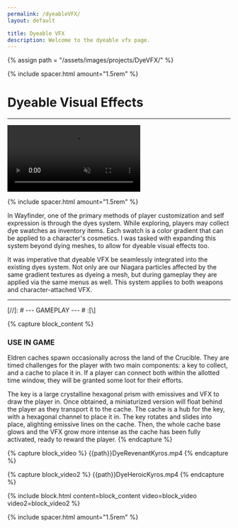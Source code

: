 ```yaml
---
permalink: /dyeableVFX/
layout: default

title: Dyeable VFX
description: Welcome to the dyeable vfx page.
---
```

{% assign path = "/assets/images/projects/DyeVFX/" %}

{% include spacer.html amount="1.5rem" %}

# Dyeable Visual Effects

---

<div class="content flex flex-column">
	<video class="border border-radius-lg" autoplay muted controls loop>
		<source src="{{path}}dyevfx_4k.mp4" type="video/mp4">
	</video>      
</div>

{% include spacer.html amount="1.5rem" %}

In Wayfinder, one of the primary methods of player customization and self expression is through the dyes system.
While exploring, players may collect dye swatches as inventory items. Each swatch is a color gradient that can
be applied to a character's cosmetics. I was tasked with expanding this system beyond dying meshes, to allow for
dyeable visual effects too. 

It was imperative that dyeable VFX be seamlessly integrated into the existing dyes system. Not only are our
Niagara particles affected by the same gradient textures as dyeing a mesh, but during gameplay they are applied
via the same menus as well. This system applies to both weapons and character-attached VFX.

--- 

[//]: # --- GAMEPLAY --- # :[\\]

{% capture block_content %}
### USE IN GAME

Eldren caches spawn occasionally across the land of the Crucible. They are timed challenges for the player with
two main components: a key to collect, and a cache to place it in. If a player can connect both within the allotted
time window, they will be granted some loot for their efforts.

The key is a large crystalline hexagonal prism with emissives and VFX to draw the player in. Once obtained, a miniaturized
version will float behind the player as they transport it to the cache. The cache is a hub for the key, with a hexagonal
channel to place it in. The key rotates and slides into place, alighting emissive lines on the cache. Then, the whole cache 
base glows and the VFX grow more intense as the cache has been fully activated, ready to reward the player.
{% endcapture %}

{% capture block_video %}
{{path}}DyeRevenantKyros.mp4
{% endcapture %}

{% capture block_video2 %}
{{path}}DyeHeroicKyros.mp4
{% endcapture %}

{% include block.html content=block_content video=block_video video2=block_video2 %}

{% include spacer.html amount="1.5rem" %}